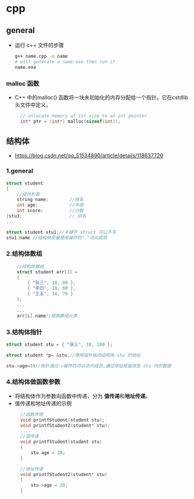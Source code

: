 # cpp
## general
- 运行 c++ 文件的步骤
    ```bash
    g++ name.cpp -o name
    # will generate a name.exe then run it
    name.exe
    ```
### malloc 函数
- C++ 中的malloc() 函数将一块未初始化的内存分配给一个指针。它在cstdlib 头文件中定义。
  ```c++
    // allocate memory of int size to an int pointer
    int* ptr = (int*) malloc(sizeof(int));
  ```
## 结构体
- https://blog.csdn.net/qq_51534890/article/details/118637720
### 1.general
```c++
struct student
{
	//成员列表
	string name;		//姓名
	int age;			//年龄
	int score;			//分数
}stu3;                  // 别名
...
```

```c++
struct student stu1;//关键字 struct 可以不写
stu1.name //结构体变量使用操作符"."访问成员
```
### 2.结构体数组
```c++
	//结构体数组
	struct student arr[3] =
	{
		{ "张三", 18, 80 },
		{ "李四", 19, 60 },
		{ "王五", 18, 70 }
	};
    ...
    ...
    arr[i].name//提取数组元素
```
### 3.结构体指针
```c++
struct student stu = { "张三", 18, 100 };

struct student *p= &stu;//使用指针指向结构体 stu 的地址

stu->age=19//指针通过->操作符可以访问成员,通过地址赋值改变 stu 内的数据
```
### 4.结构体做函数参数
- 将结构体作为参数向函数中传递，分为 **值传递**和**地址传递**。
- 值传递和地址传递的示例
  ```c++
    //函数声明
    void printfStudent(student stu);
    void printfStudent2(student* stu);
    ....
    //值传递
    void printfStudent(student stu)
    {
        stu.age = 28;
    }

    //地址传递
    void printfStudent2(student* stu)
    {
        stu->age = 28;
    }
  ```